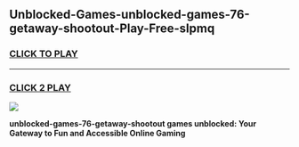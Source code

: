 
## Unblocked-Games-unblocked-games-76-getaway-shootout-Play-Free-slpmq
<h3>
<a href="https://premium76.site?title=unblocked-games-76-getaway-shootout&ref=18A1">CLICK TO PLAY</a></h3>
<hr>

<h3>
<a href="https://premium76.site?title=unblocked-games-76-getaway-shootout&ref=18A1">CLICK 2 PLAY</a>
  
</h3>

<a href="https://premium76.site?title=unblocked-games-76-getaway-shootout&ref=18A1"><img src="https://clearcache.store/games.png"></a>


**unblocked-games-76-getaway-shootout games unblocked: Your Gateway to Fun and Accessible Online Gaming**
